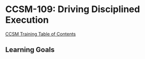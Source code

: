 # CCSM-109: Driving Disciplined Execution

[CCSM Training Table of Contents](https://github.com/pslucas0212/CCSM-Training/)

## Learning Goals
